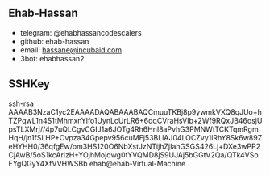 ## Ehab-Hassan

- telegram: @ehabhassancodescalers
- github: ehab-hassan
- email: hassane@incubaid.com
- 3bot: ehabhassan2

## SSHKey

ssh-rsa AAAAB3NzaC1yc2EAAAADAQABAAABAQCmuuTKBj8p9ywmkVXQ8qJUo+hTZPqwL1n4S1tMhmxnYlfo1UynLcUrLR6+6dqCVraHsVIb+2Wf9RQxJB46osjUpsTLXMrj//4p7uQLCgvCGIJ1a6JOTg4Rh6HnI8aPvhG3PMNWtTCKTqmRgmHqH/jn1fSLHP+Ovpza34Gpepv956cuMFj53BLlAJ04LOCZvy1lRhY8Sk6w89ZeHYHH0/36qfgEw/om3HS120O6NbXstJzNTijhZjIahGSGS426Lj+DXe3wPP2CjAwB/5oS1kcArizH+YOjhMojdwg0tYVQMD8jS9UJAj5bGGtV2Qa/QTk4VSoEYgQGyY4XfVVHWSBb ehab@ehab-Virtual-Machine
